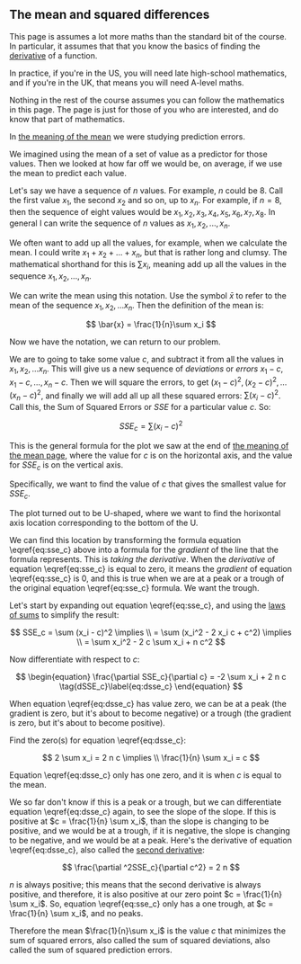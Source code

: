 ## The mean and squared differences

This page is assumes a lot more maths than the standard bit of the course.  In
particular, it assumes that that you know the basics of finding the
[derivative](https://en.wikipedia.org/wiki/Derivative) of a function.

In practice, if you're in the US, you will need late high-school mathematics,
and if you're in the UK, that means you will need A-level maths.

Nothing in the rest of the course assumes you can follow the mathematics in this page.  The page is just for those of you who are interested, and do know that part of mathematics.

In [the meaning of the mean](../08/mean_meaning) we were studying prediction
errors.

We imagined using the mean of a set of value as a predictor for those values.  Then we looked at how far off we would be, on average, if we use the mean to predict each value.

Let's say we have a sequence of $n$ values.  For example, $n$ could be 8.  Call
the first value $x_1$, the second $x_2$ and so on, up to $x_n$.  For example,
if $n = 8$, then the sequence of eight values would be ${x_1, x_2, x_3, x_4,
x_5, x_6, x_7, x_8}$.  In general I can write the sequence of $n$ values as
${x_1, x_2, ..., x_n}$.

We often want to add up all the values, for example, when we calculate the
mean.  I could write $x_1 + x_2 + ... + x_n$, but that is rather long and
clumsy.  The mathematical shorthand for this is $\sum x_i$, meaning add up all
the values in the sequence ${x_1, x_2, ..., x_n}$.

We can write the mean using this notation.  Use the symbol $\bar{x}$ to refer
to the mean of the sequence ${x_1, x_2, ... x_n}$. Then the definition of the mean is:

$$
\bar{x} = \frac{1}{n}\sum x_i
$$

Now we have the notation, we can return to our problem.

We are to going to take some value $c$, and subtract it from all the values in
${x_1, x_2, ... x_n}$.  This will give us a new sequence of *deviations* or
*errors* ${x_1 - c, x_1 - c, ..., x_n - c}$.  Then we will square the
errors, to get ${(x_1 - c)^2, (x_2 - c)^2, ... (x_n - c)^2}$, and finally
we will add all up all these squared errors: $\sum (x_i - c)^2$.  Call this,
the Sum of Squared Errors or $SSE$ for a particular value $c$.  So:

$$
\begin{equation}
SSE_c = \sum (x_i - c)^2 \tag{SSE_c}\label{eq:sse_c}
\end{equation}
$$

This is the general formula for the plot we saw at the end of [the meaning of
the mean page](../08/mean_meaning), where the value for $c$ is on the horizontal axis, and the value for $SSE_c$ is on the vertical axis.

Specifically, we want to find the value of $c$ that gives the smallest value for $SSE_c$.

The plot turned out to be U-shaped, where we want to find the horixontal axis location corresponding to the bottom of the U.

We can find this location by transforming the formula equation \eqref{eq:sse_c} above
into a formula for the *gradient* of the line that the formula represents.
This is *taking the derivative*.  When the *derivative* of equation \eqref{eq:sse_c} is
equal to zero, it means the *gradient* of equation \eqref{eq:sse_c} is 0, and this is
true when we are at a peak or a trough of the original equation \eqref{eq:sse_c}
formula.  We want the trough.

Let's start by expanding out equation \eqref{eq:sse_c}, and using the [laws of sums](http://matthew-brett.github.io/teaching/some_sums.html) to simplify the result:

$$
SSE_c = \sum (x_i - c)^2 \implies \\
= \sum (x_i^2 - 2 x_i c + c^2) \implies \\
= \sum x_i^2 - 2 c \sum x_i + n c^2
$$

Now differentiate with respect to $c$:

$$
\begin{equation}
\frac{\partial SSE_c}{\partial c} = -2 \sum x_i + 2 n c \tag{dSSE_c}\label{eq:dsse_c}
\end{equation}
$$

When equation \eqref{eq:dsse_c} has value zero, we can be at a peak (the
gradient is zero, but it's about to become negative) or a trough (the gradient
is zero, but it's about to become positive).

Find the zero(s) for equation \eqref{eq:dsse_c}:

$$
2 \sum x_i = 2 n c \implies \\
\frac{1}{n} \sum x_i = c
$$

Equation \eqref{eq:dsse_c} only has one zero, and it is when $c$ is equal to
the mean.

We so far don't know if this is a peak or a trough, but we can differentiate
equation \eqref{eq:dsse_c} again, to see the slope of the slope.  If this is
positive at $c = \frac{1}{n} \sum x_i$, than the slope is changing to be
positive, and we would be at a trough, if it is negative, the slope is changing
to be negative, and we would be at a peak.  Here's the derivative of equation
\eqref{eq:dsse_c}, also called the [second
derivative](https://en.wikipedia.org/wiki/Second_derivative):

$$
\frac{\partial ^2SSE_c}{\partial c^2} = 2 n
$$

$n$ is always positive; this means that the second derivative is always
positive, and therefore, it is also positive at our zero point $c = \frac{1}{n}
\sum x_i$.  So, equation \eqref{eq:sse_c} only has a one trough, at $c =
\frac{1}{n} \sum x_i$, and no peaks.

Therefore the mean $\frac{1}{n}\sum x_i$ is the value $c$ that minimizes the
sum of squared errors, also called the sum of squared deviations, also called
the sum of squared prediction errors.
